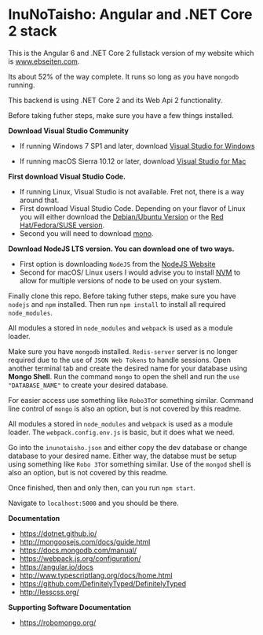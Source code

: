 # InuNoTaisho: Angular and .NET Core 2 stack

This is the Angular 6 and .NET Core 2 fullstack version of my website which is www.ebseiten.com.

Its about 52% of the way complete. It runs so long as you have `mongodb` running.

This backend is using .NET Core 2 and its Web Api 2 functionality.

Before taking futher steps, make sure you have a few things installed. 

**Download Visual Studio Community**
- If running Windows 7 SP1 and later, download [Visual Studio for Windows](https://www.visualstudio.com/thank-you-downloading-visual-studio/?sku=Community&rel=15)

- If running macOS Sierra 10.12 or later, download [Visual Studio for Mac](https://www.visualstudio.com/thank-you-downloading-visual-studio-mac/?sku=communitymac&rel=15#)


**First download Visual Studio Code.**

- If running Linux, Visual Studio is not available. Fret not, there is a way around that.
- First download Visual Studio Code. Depending on your flavor of Linux you will either download the [Debian/Ubuntu Version](https://code.visualstudio.com/docs/?dv=linux64_deb) or the [Red Hat/Fedora/SUSE version](https://code.visualstudio.com/docs/?dv=linux64_rpm).
- Second you will need to download [mono](https://www.mono-project.com/download/stable/#download-lin).


**Download NodeJS LTS version. You can download one of two ways.**

- First option is downloading `NodeJS` from the [NodeJS Website](https://nodejs.org/en/)
- Second for macOS/ Linux users I would advise you to install [NVM](https://github.com/creationix/nvm) to allow for multiple versions of node to be used on your system.


Finally clone this repo. Before taking futher steps, make sure you have `nodejs` and `npm` installed. Then run `npm install` to install all required `node_modules`.

All modules a stored in `node_modules` and `webpack` is used as a module loader.  

Make sure you have `mongodb` installed. `Redis-server` server is no longer required due to the use of `JSON Web Tokens` to handle sessions. Open another terminal tab and create the desired name for your database using **Mongo Shell**. Run the command `mongo` to open the shell and run the `use "DATABASE_NAME"` to create your desired database.
 
For easier access use something like `Robo3T`or something similar. Command line control of `mongo` is also an option, but is not covered by this readme.

 All modules a stored in `node_modules` and `webpack` is used as a module loader. The `webpack.config.env.js` is basic, but it does what we need. 

 Go into the `inunotaisho.json` and either copy the dev database or change database to your desired name. Either way, the databse must be setup using something like `Robo 3T`or something similar. Use of the `mongod` shell is also an option, but is not covered by this readme. 

Once finished, then and only then, can you run `npm start`.

Navigate to `localhost:5000` and you should be there. 

**Documentation**
- https://dotnet.github.io/
- http://mongoosejs.com/docs/guide.html
- https://docs.mongodb.com/manual/
- https://webpack.js.org/configuration/
- https://angular.io/docs
- http://www.typescriptlang.org/docs/home.html
- https://github.com/DefinitelyTyped/DefinitelyTyped
- http://lesscss.org/

**Supporting Software Documentation**
- https://robomongo.org/
